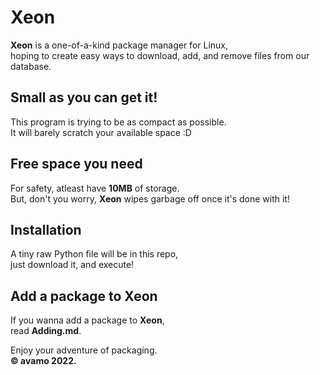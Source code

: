 # Xeon

**Xeon** is a one-of-a-kind package manager for Linux,  
hoping to create easy ways to download, add, and remove files from our database.

## Small as you can get it!

This program is trying to be as compact as possible.  
It will barely scratch your available space :D  

## Free space you need

For safety, atleast have **10MB** of storage.  
But, don't you worry, **Xeon** wipes garbage off once it's done with it!  

## Installation

A tiny raw Python file will be in this repo,  
just download it, and execute!
  
## Add a package to Xeon

If you wanna add a package to **Xeon**,  
read **Adding.md**.  
  
Enjoy your adventure of packaging.  
**© avamo 2022.**
